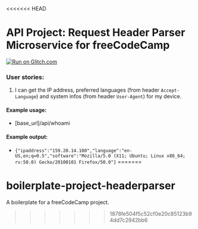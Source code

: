 <<<<<<< HEAD
# API Project: Request Header Parser Microservice for freeCodeCamp
[![Run on Glitch.com](https://hall500-boilerplate-project-headerparser.glitch.me)](https://hall500-boilerplate-project-headerparser.glitch.me)
### User stories:
1. I can get the IP address, preferred languages (from header `Accept-Language`) and system infos (from header `User-Agent`) for my device.

#### Example usage:
* [base_url]/api/whoami

#### Example output:
* `{"ipaddress":"159.20.14.100","language":"en-US,en;q=0.5","software":"Mozilla/5.0 (X11; Ubuntu; Linux x86_64; rv:50.0) Gecko/20100101 Firefox/50.0"}`
=======
# boilerplate-project-headerparser
A boilerplate for a freeCodeCamp project.
>>>>>>> 1878fe504f5c52cf0e20c85123b94dd7c2942bb6
